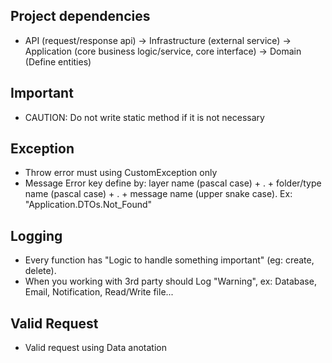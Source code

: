 ## Project dependencies
- API (request/response api) -> Infrastructure (external service) -> Application (core business logic/service, core interface) -> Domain (Define entities)
## Important
- CAUTION: Do not write static method if it is not necessary
## Exception
- Throw error must using CustomException only
- Message Error key define by: layer name (pascal case) + . + folder/type name (pascal case) + . + message name (upper snake case). Ex: "Application.DTOs.Not_Found"
## Logging
- Every function has "Logic to handle something important" (eg: create, delete). 
- When you working with 3rd party should Log "Warning", ex: Database, Email, Notification, Read/Write file...
## Valid Request
- Valid request using Data anotation
